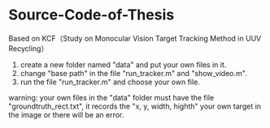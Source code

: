 # Source-Code-of-Thesis
Based on KCF（Study on Monocular Vision Target Tracking Method in UUV Recycling）
1. create a new folder named "data" and put your own files in it.
2. change "base path" in the file "run_tracker.m" and "show_video.m".
3. run the file "run_tracker.m" and choose your own file.

warning: 
your own files in the "data" folder must have the file "groundtruth_rect.txt", it records the "x, y, width, highth" your own target in the image or there will be an error.
